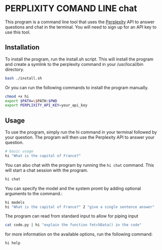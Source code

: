 # PERPLIXITY COMAND LINE chat

This program is a command line tool that uses the [Perplexity](https://perplexityapi.com/) API to answer questions and chat in the terminal.
You will need to sign up for an API key to use this tool.

## Installation
To install the program, run the install.sh script. This will install the program and create a symlink to the perplexity command in your /usr/local/bin directory.
```bash
bash ./install.sh
```
Or you can run the following commands to install the program manually.
```bash
chmod +x hi
export $PATH=\$PATH:$PWD
export PERPLIXITY_API_KEY=your_api_key
```

## Usage

To use the program, simply run the hi command in your terminal followed by your question. The program will then use the Perplexity API to answer your question.

```bash
# basic usage
hi "What is the capital of France?"
```

You can also chat with the program by running the ```hi chat``` command. This will start a chat session with the program.
```bash
hi chat
```

You can specify the model and the system promt by adding optional arguments to the command.:
```bash
hi models
hi "What is the capital of France?" 2 "give a single sentence answer"
```

The program can read from standard input to allow for piping input
```bash
cat code.py | hi "explain the function fetchData() in the code"
```

for more information on the available options, run the following command:
```bash
hi help

```

